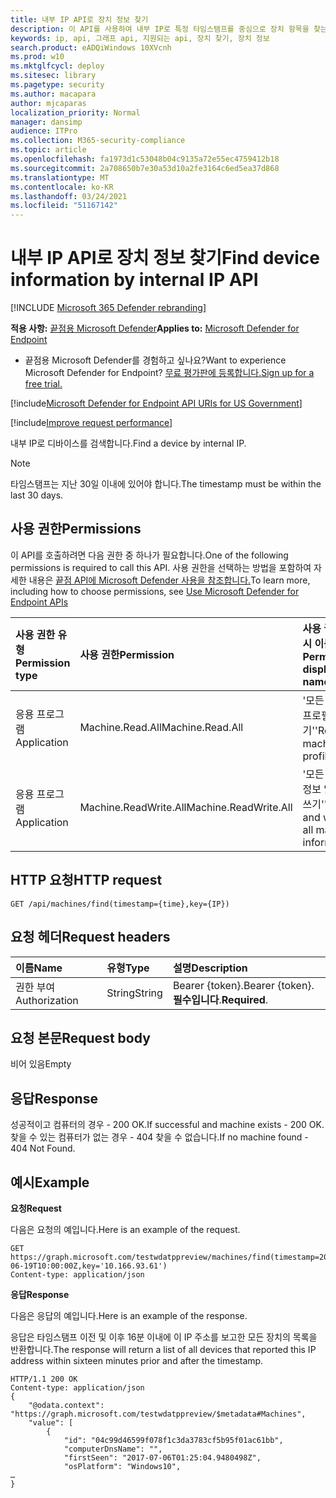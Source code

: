 ```yaml
---
title: 내부 IP API로 장치 정보 찾기
description: 이 API를 사용하여 내부 IP로 특정 타임스탬프를 중심으로 장치 항목을 찾는 데 관련된 호출을 만들 수 있습니다.
keywords: ip, api, 그래프 api, 지원되는 api, 장치 찾기, 장치 정보
search.product: eADQiWindows 10XVcnh
ms.prod: w10
ms.mktglfcycl: deploy
ms.sitesec: library
ms.pagetype: security
ms.author: macapara
author: mjcaparas
localization_priority: Normal
manager: dansimp
audience: ITPro
ms.collection: M365-security-compliance
ms.topic: article
ms.openlocfilehash: fa1973d1c53048b04c9135a72e55ec4759412b18
ms.sourcegitcommit: 2a708650b7e30a53d10a2fe3164c6ed5ea37d868
ms.translationtype: MT
ms.contentlocale: ko-KR
ms.lasthandoff: 03/24/2021
ms.locfileid: "51167142"
---
```

# <a name="find-device-information-by-internal-ip-api"></a><span data-ttu-id="555d9-104">내부 IP API로 장치 정보 찾기</span><span class="sxs-lookup"><span data-stu-id="555d9-104">Find device information by internal IP API</span></span>

[!INCLUDE [Microsoft 365 Defender rebranding](../../includes/microsoft-defender.md)]


<span data-ttu-id="555d9-105">**적용 사항:** [끝점용 Microsoft Defender](https://go.microsoft.com/fwlink/p/?linkid=2154037)</span><span class="sxs-lookup"><span data-stu-id="555d9-105">**Applies to:** [Microsoft Defender for Endpoint](https://go.microsoft.com/fwlink/p/?linkid=2154037)</span></span>

- <span data-ttu-id="555d9-106">끝점용 Microsoft Defender를 경험하고 싶나요?</span><span class="sxs-lookup"><span data-stu-id="555d9-106">Want to experience Microsoft Defender for Endpoint?</span></span> [<span data-ttu-id="555d9-107">무료 평가판에 등록합니다.</span><span class="sxs-lookup"><span data-stu-id="555d9-107">Sign up for a free trial.</span></span>](https://www.microsoft.com/microsoft-365/windows/microsoft-defender-atp?ocid=docs-wdatp-exposedapis-abovefoldlink) 

[!include[Microsoft Defender for Endpoint API URIs for US Government](../../includes/microsoft-defender-api-usgov.md)]

[!include[Improve request performance](../../includes/improve-request-performance.md)]

<span data-ttu-id="555d9-108">내부 IP로 디바이스를 검색합니다.</span><span class="sxs-lookup"><span data-stu-id="555d9-108">Find a device by internal IP.</span></span>

>[!NOTE]
><span data-ttu-id="555d9-109">타임스탬프는 지난 30일 이내에 있어야 합니다.</span><span class="sxs-lookup"><span data-stu-id="555d9-109">The timestamp must be within the last 30 days.</span></span>

## <a name="permissions"></a><span data-ttu-id="555d9-110">사용 권한</span><span class="sxs-lookup"><span data-stu-id="555d9-110">Permissions</span></span>
<span data-ttu-id="555d9-111">이 API를 호출하려면 다음 권한 중 하나가 필요합니다.</span><span class="sxs-lookup"><span data-stu-id="555d9-111">One of the following permissions is required to call this API.</span></span> <span data-ttu-id="555d9-112">사용 권한을 선택하는 방법을 포함하여 자세한 내용은 [끝점 API에 Microsoft Defender 사용을 참조합니다.](apis-intro.md)</span><span class="sxs-lookup"><span data-stu-id="555d9-112">To learn more, including how to choose permissions, see [Use Microsoft Defender for Endpoint APIs](apis-intro.md)</span></span>

<span data-ttu-id="555d9-113">사용 권한 유형</span><span class="sxs-lookup"><span data-stu-id="555d9-113">Permission type</span></span> | <span data-ttu-id="555d9-114">사용 권한</span><span class="sxs-lookup"><span data-stu-id="555d9-114">Permission</span></span> | <span data-ttu-id="555d9-115">사용 권한 표시 이름</span><span class="sxs-lookup"><span data-stu-id="555d9-115">Permission display name</span></span>
:---|:---|:---
<span data-ttu-id="555d9-116">응용 프로그램</span><span class="sxs-lookup"><span data-stu-id="555d9-116">Application</span></span> | <span data-ttu-id="555d9-117">Machine.Read.All</span><span class="sxs-lookup"><span data-stu-id="555d9-117">Machine.Read.All</span></span> | <span data-ttu-id="555d9-118">'모든 컴퓨터 프로필 읽기'</span><span class="sxs-lookup"><span data-stu-id="555d9-118">'Read all machine profiles'</span></span>
<span data-ttu-id="555d9-119">응용 프로그램</span><span class="sxs-lookup"><span data-stu-id="555d9-119">Application</span></span> | <span data-ttu-id="555d9-120">Machine.ReadWrite.All</span><span class="sxs-lookup"><span data-stu-id="555d9-120">Machine.ReadWrite.All</span></span> | <span data-ttu-id="555d9-121">'모든 컴퓨터 정보 읽기 및 쓰기'</span><span class="sxs-lookup"><span data-stu-id="555d9-121">'Read and write all machine information'</span></span>

## <a name="http-request"></a><span data-ttu-id="555d9-122">HTTP 요청</span><span class="sxs-lookup"><span data-stu-id="555d9-122">HTTP request</span></span>
```
GET /api/machines/find(timestamp={time},key={IP})
```

## <a name="request-headers"></a><span data-ttu-id="555d9-123">요청 헤더</span><span class="sxs-lookup"><span data-stu-id="555d9-123">Request headers</span></span>

<span data-ttu-id="555d9-124">이름</span><span class="sxs-lookup"><span data-stu-id="555d9-124">Name</span></span> | <span data-ttu-id="555d9-125">유형</span><span class="sxs-lookup"><span data-stu-id="555d9-125">Type</span></span> | <span data-ttu-id="555d9-126">설명</span><span class="sxs-lookup"><span data-stu-id="555d9-126">Description</span></span>
:---|:---|:---
<span data-ttu-id="555d9-127">권한 부여</span><span class="sxs-lookup"><span data-stu-id="555d9-127">Authorization</span></span> | <span data-ttu-id="555d9-128">String</span><span class="sxs-lookup"><span data-stu-id="555d9-128">String</span></span> | <span data-ttu-id="555d9-129">Bearer {token}.</span><span class="sxs-lookup"><span data-stu-id="555d9-129">Bearer {token}.</span></span> <span data-ttu-id="555d9-130">**필수입니다**.</span><span class="sxs-lookup"><span data-stu-id="555d9-130">**Required**.</span></span>


## <a name="request-body"></a><span data-ttu-id="555d9-131">요청 본문</span><span class="sxs-lookup"><span data-stu-id="555d9-131">Request body</span></span>
<span data-ttu-id="555d9-132">비어 있음</span><span class="sxs-lookup"><span data-stu-id="555d9-132">Empty</span></span>

## <a name="response"></a><span data-ttu-id="555d9-133">응답</span><span class="sxs-lookup"><span data-stu-id="555d9-133">Response</span></span>
<span data-ttu-id="555d9-134">성공적이고 컴퓨터의 경우 - 200 OK.</span><span class="sxs-lookup"><span data-stu-id="555d9-134">If successful and machine exists - 200 OK.</span></span>
<span data-ttu-id="555d9-135">찾을 수 있는 컴퓨터가 없는 경우 - 404 찾을 수 없습니다.</span><span class="sxs-lookup"><span data-stu-id="555d9-135">If no machine found - 404 Not Found.</span></span>


## <a name="example"></a><span data-ttu-id="555d9-136">예시</span><span class="sxs-lookup"><span data-stu-id="555d9-136">Example</span></span>

<span data-ttu-id="555d9-137">**요청**</span><span class="sxs-lookup"><span data-stu-id="555d9-137">**Request**</span></span>

<span data-ttu-id="555d9-138">다음은 요청의 예입니다.</span><span class="sxs-lookup"><span data-stu-id="555d9-138">Here is an example of the request.</span></span>

```
GET https://graph.microsoft.com/testwdatppreview/machines/find(timestamp=2018-06-19T10:00:00Z,key='10.166.93.61')
Content-type: application/json
```

<span data-ttu-id="555d9-139">**응답**</span><span class="sxs-lookup"><span data-stu-id="555d9-139">**Response**</span></span>

<span data-ttu-id="555d9-140">다음은 응답의 예입니다.</span><span class="sxs-lookup"><span data-stu-id="555d9-140">Here is an example of the response.</span></span>

<span data-ttu-id="555d9-141">응답은 타임스탬프 이전 및 이후 16분 이내에 이 IP 주소를 보고한 모든 장치의 목록을 반환합니다.</span><span class="sxs-lookup"><span data-stu-id="555d9-141">The response will return a list of all devices that reported this IP address within sixteen minutes prior and after the timestamp.</span></span> 

```
HTTP/1.1 200 OK
Content-type: application/json
{
    "@odata.context": "https://graph.microsoft.com/testwdatppreview/$metadata#Machines",
    "value": [
        {
            "id": "04c99d46599f078f1c3da3783cf5b95f01ac61bb",
            "computerDnsName": "",
            "firstSeen": "2017-07-06T01:25:04.9480498Z",
            "osPlatform": "Windows10",
…
}
```
